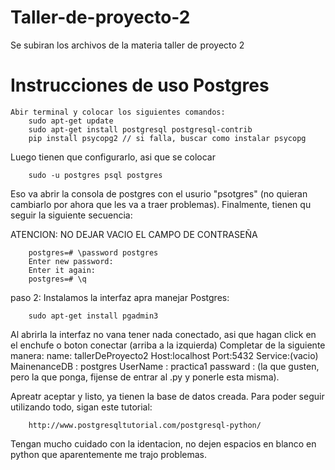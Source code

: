 # Taller-de-proyecto-2
Se subiran los archivos de la materia taller de proyecto 2


# Instrucciones de uso Postgres
	Abir terminal y colocar los siguientes comandos:
		sudo apt-get update
		sudo apt-get install postgresql postgresql-contrib
		pip install psycopg2 // si falla, buscar como instalar psycopg	
Luego tienen que configurarlo, asi que se colocar

		sudo -u postgres psql postgres

Eso va abrir la consola de postgres con el usurio "psotgres" (no quieran cambiarlo por ahora que les va a traer problemas).
Finalmente, tienen qu seguir la siguiente secuencia:
		
ATENCION: NO DEJAR VACIO EL CAMPO DE CONTRASEÑA

		postgres=# \password postgres 
		Enter new password: 
		Enter it again: 
		postgres=# \q

paso 2: Instalamos la interfaz apra manejar Postgres:

		sudo apt-get install pgadmin3

Al abrirla la interfaz no vana  tener nada conectado, asi que hagan click en el enchufe o boton conectar (arriba a la izquierda)
Completar de la siguiente manera:
		name: tallerDeProyecto2
		Host:localhost
		Port:5432
		Service:(vacio)
		MainenanceDB : postgres
		UserName : practica1
		passward : (la que gusten, pero la que ponga, fijense de entrar al .py y ponerle esta misma).
		
Apreatr aceptar y listo, ya tienen la base de datos creada. Para poder seguir utilizando todo, sigan este tutorial:

		http://www.postgresqltutorial.com/postgresql-python/	

Tengan mucho cuidado con la identacion, no dejen espacios en blanco en python que aparentemente me trajo problemas.

